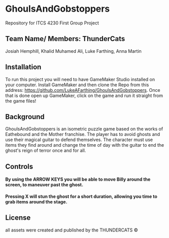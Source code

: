 # GhoulsAndGobstoppers
Repository for ITCS 4230 First Group Project
## Team Name/ Members: ThunderCats
Josiah Hemphill, Khalid Muhamed Ali, Luke Farthing, Anna Martin
## Installation
To run this project you will need to have GameMaker Studio installed on your computer. Install GameMaker and then clone the Repo from this address: https://github.com/LukeAFarthing/GhoulsAndGobstoppers. Once that is done open up GameMaker, click on the game and run it straight from the game files!
## Background
GhoulsAndGobstoppers is an isometric puzzle game based on the works of Eathebound and the Mother franchise. The player has to avoid ghosts and use their magical guitar to defend themselves. The character must use items they find around and change the time of day with the guitar to end the ghost's reign of terror once and for all.
## Controls
#### By using the ARROW KEYS you will be able to move Billy around the screen, to maneuver past the ghost.
#### Pressing X will stun the ghost for a short duration, allowing you time to grab items around the stage.
## License 
all assets were created and published by the THUNDERCATS &copy;




